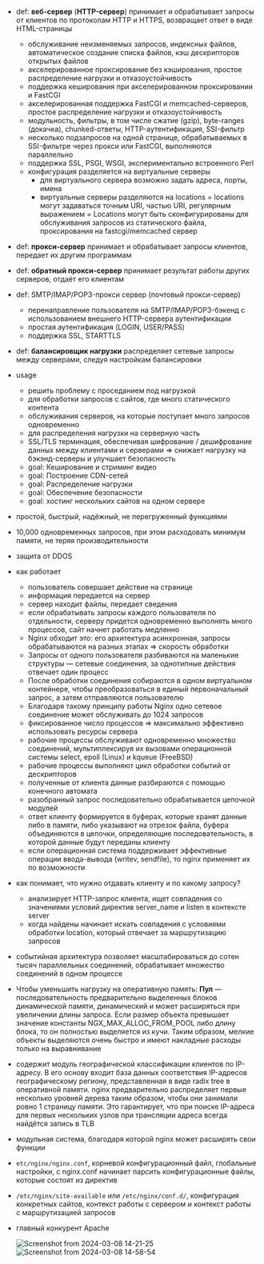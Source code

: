 * def: **веб-сервер** (**HTTP-сервер**) принимает и обрабатывает запросы от клиентов по протоколам HTTP и HTTPS, возвращает ответ в виде HTML-страницы
  + обслуживание неизменяемых запросов, индексных файлов, автоматическое создание списка файлов, кэш дескрипторов открытых файлов
  + акселерированное проксирование без кэширования, простое распределение нагрузки и отказоустойчивость
  + поддержка кеширования при акселерированном проксировании и FastCGI
  + акселерированная поддержка FastCGI и memcached-серверов, простое распределение нагрузки и отказоустойчивость
  + модульность, фильтры, в том числе сжатие (gzip), byte-ranges (докачка), chunked-ответы, HTTP-аутентификация, SSI-фильтр
  + несколько подзапросов на одной странице, обрабатываемых в SSI-фильтре через прокси или FastCGI, выполняются параллельно
  + поддержка SSL, PSGI, WSGI, экспериментально встроенного Perl
  + конфигурация разделяется на виртуальные серверы
    - для виртуального сервера возможно задать адреса, порты, имена
    - виртуальные серверы разделяются на locations
       = locations могут задаваться точным URI, частью URI, регулярным выражением
       = Locations могут быть сконфигурированы для обслуживания запросов из статического файла, проксирования на fastcgi/memcached сервер
* def: **прокси-сервер** принимает и обрабатывает запросы клиентов, передает их другим программам
* def: **обратный прокси-сервер** принимает результат работы других серверов, отдаёт его клиентам
* def: SMTP/IMAP/POP3-прокси сервер (почтовый прокси-сервер)
  + перенаправление пользователя на SMTP/IMAP/POP3-бэкенд с использованием внешнего HTTP-сервера аутентификации
  + простая аутентификация (LOGIN, USER/PASS)
  + поддержка SSL, STARTTLS
* def: **балансировщик нагрузки** распределяет сетевые запросы между серверами, следуя настройкам балансировки
* usage
  + решить проблему с проседанием под нагрузкой
  + для обработки запросов с сайтов, где много статического контента
  + обслуживания серверов, на которые поступает много запросов одновременно
  + для распределения нагрузки на серверную часть
  + SSL/TLS терминация, обеспечивая шифрование / дешифрование данных между клиентами и серверами => снижает нагрузку на бэкэнд-серверы и улучшает безопасность
  + goal: Кеширование и стриминг видео
  + goal: Построение CDN-сетей
  + goal: Распределение нагрузки
  + goal: Обеспечение безопасности
  + goal: хостинг нескольких сайтов на одном сервере
* простой, быстрый, надёжный, не перегруженный функциями
* 10,000 одновременных запросов, при этом расходовать минимум памяти, не теряя производительности
* защита от DDOS
* как работает
  + пользователь совершает действие на странице
  + информация передается на сервер
  + сервер находит файлы, передает сведения
  + если обрабатывать запросы каждого пользователя по отдельности, серверу придется одновременно выполнять много процессов, сайт начнет работать медленно
  + Nginx обходит это: его архитектура асинхронная, запросы обрабатываются на разных этапах => скорость обработки
  + Запросы от одного пользователя разбиваются на маленькие структуры — сетевые соединения, за однотипные действия отвечает один процесс
  + После обработки соединения собираются в одном виртуальном контейнере, чтобы преобразоваться в единый первоначальный запрос, а затем отправляются пользователю
  + Благодаря такому принципу работы Nginx одно сетевое соединение может обслуживать до 1024 запросов
  + фиксированное число процессов => максимально эффективно использовать ресурсы сервера
  + рабочие процессы обслуживают одновременно множество соединений, мультиплексируя их вызовами операционной системы select, epoll (Linux) и kqueue (FreeBSD)
  + рабочие процессы выполняют цикл обработки событий от дескрипторов
  + полученные от клиента данные разбираются с помощью конечного автомата
  + разобранный запрос последовательно обрабатывается цепочкой модулей
  + ответ клиенту формируется в буферах, которые хранят данные либо в памяти, либо указывают на отрезок файла, буфера объединяются в цепочки, определяющие последовательность, в которой данные будут переданы клиенту
  + если операционная система поддерживает эффективные операции ввода-вывода (writev, sendfile), то nginx применяет их по возможности
* как понимает, что нужно отдавать клиенту и по какому запросу?
  + анализирует HTTP-запрос клиента, ищет совпадения со значениями условий директив server_name и listen в контексте server
  + когда найдены начинает искать совпадения с условиями обработки location, который отвечает за маршрутизацию запросов
* событийная архитектура позволяет масштабироваться до сотен тысяч параллельных соединений, обрабатывает множество соединений в одном процессе
* Чтобы уменьшить нагрузку на оперативную память: **Пул** —  последовательность предварительно выделенных блоков динамической памяти, динамический и может расширяться при увеличении длины запроса. Если размер объекта превышает значение константы NGX_MAX_ALLOC_FROM_POOL либо длину блока, то он полностью выделяется из кучи. Таким образом, мелкие объекты выделяются очень быстро и имеют накладные расходы только на выравнивание
* содержит модуль географической классификации клиентов по IP-адресу. В его основу входит база данных соответствия IP-адресов географическому региону, представленная в виде radix tree в оперативной памяти. nginx предварительно распределяет первые несколько уровней дерева таким образом, чтобы они занимали ровно 1 страницу памяти. Это гарантирует, что при поиске IP-адреса для первых нескольких узлов при трансляции адреса всегда найдётся запись в TLB
* модульная система, благодаря которой nginx может расширять свои функции
* `etc/nginx/nginx.conf`, корневой конфигурационный файл, глобальные настройки, с nginx.conf начинает парсить конфигурационные файлы, которые состоят из директив
* `/etc/nginx/site-available` или `/etc/nginx/conf.d/`, конфигурация конкретных сайтов, контекст работы с сервером и контекст работы с маршрутизацией запросов
* главный конкурент Apache

  ![Screenshot from 2024-03-08 14-21-25](https://github.com/akostrik/general-culture/assets/22834202/7299967d-0c56-48db-9303-ab4b8d37ab5a)
  ![Screenshot from 2024-03-08 14-58-54](https://github.com/akostrik/general-culture/assets/22834202/21c2e1af-1da8-441b-ae20-47201cf09d5e)
